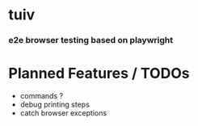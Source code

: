 # tuiv
### e2e browser testing based on playwright

# Planned Features / TODOs

- commands ?
- debug printing steps
- catch browser exceptions
